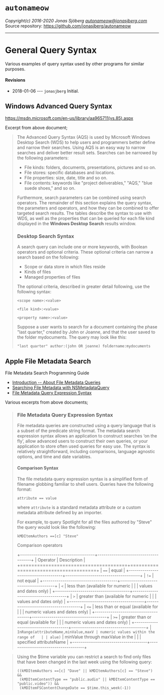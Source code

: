 `autonameow`
============
*Copyright(c) 2016-2020 Jonas Sjöberg <autonameow@jonasjberg.com>*  
Source repository: <https://github.com/jonasjberg/autonameow>

--------------------------------------------------------------------------------

General Query Syntax
====================
Various examples of query syntax used by other programs for similar purposes.

#### Revisions
* 2018-01-06 --- `jonasjberg` Initial.


Windows Advanced Query Syntax
-----------------------------
<https://msdn.microsoft.com/en-us/library/aa965711(vs.85).aspx>

Excerpt from above document;

> The Advanced Query Syntax (AQS) is used by Microsoft Windows Desktop
> Search (WDS) to help users and programmers better define and narrow
> their searches. Using AQS is an easy way to narrow searches and deliver
> better result sets. Searches can be narrowed by the following
> parameters:
>
> -   File kinds: folders, documents, presentations, pictures and so on.
> -   File stores: specific databases and locations.
> -   File properties: size, date, title and so on.
> -   File contents: keywords like "project deliverables," "AQS," "blue
>     suede shoes," and so on.
>
> Furthermore, search parameters can be combined using search operators.
> The remainder of this section explains the query syntax, the parameters
> and operators, and how they can be combined to offer targeted search
> results. The tables describe the syntax to use with WDS, as well as the
> properties that can be queried for each file kind displayed in the
> **Windows Desktop Search** results window.
>
> ### Desktop Search Syntax
>
> A search query can include one or more keywords, with Boolean operators
> and optional criteria. These optional criteria can narrow a search based
> on the following:
>
> -   Scope or data store in which files reside
> -   Kinds of files
> -   Managed properties of files
>
> The optional criteria, described in greater detail following, use the
> following syntax:
>
> `<scope name>:<value>`
>
> `<file kind>:<value>`
>
> `<property name>:<value>`
>
> Suppose a user wants to search for a document containing the phase "last
> quarter," created by John or Joanne, and that the user saved to the
> folder mydocuments. The query may look like this:
>
> `"last quarter" author:(john OR joanne) foldername:mydocuments`


Apple File Metadata Search
--------------------------
File Metadata Search Programming Guide

* [Introduction -- About File Metadata Queries](https://developer.apple.com/library/content/documentation/Carbon/Conceptual/SpotlightQuery/Concepts/Introduction.html>)
* [Searching File Metadata with NSMetadataQuery](https://developer.apple.com/library/content/documentation/Carbon/Conceptual/SpotlightQuery/Concepts/QueryingMetadata.html)
* [File Metadata Query Expression Syntax](https://developer.apple.com/library/content/documentation/Carbon/Conceptual/SpotlightQuery/Concepts/QueryFormat.html)

Various excerpts from above documents;


> ### File Metadata Query Expression Syntax
>
> File metadata queries are constructed using a query language that is a
> subset of the predicate string format. The metadata search expression
> syntax allows an application to construct searches ‘on the fly’, allow
> advanced users to construct their own queries, or your application to
> store often used queries for easy use. The syntax is relatively
> straightforward, including comparisons, language agnostic options, and
> time and date variables.
>
> #### Comparison Syntax
> The file metadata query expression syntax is a simplified form of
> filename globbing familiar to shell users. Queries have the following
> format:
>
> ```
> attribute == value
> ```
>
> where `attribute` is a standard metadata attribute or a custom metadata
> attribute defined by an importer.
>
> For example, to query Spotlight for all the files authored by "Steve"
> the query would look like the following:
> ```
> kMDItemAuthors ==[c] "Steve"
> ```
>
> Comparison operators
>
> +--------------------------------------+--------------------------------------+
> | Operator                             | Description                          |
> +======================================+======================================+
> | `==`                                 | equal                                |
> +--------------------------------------+--------------------------------------+
> | `!=`                                 | not equal                            |
> +--------------------------------------+--------------------------------------+
> | `<`                                  | less than (available for numeric     |
> |                                      | values and dates only)               |
> +--------------------------------------+--------------------------------------+
> | `>`                                  | greater than (available for numeric  |
> |                                      | values and dates only)               |
> +--------------------------------------+--------------------------------------+
> | `<=`                                 | less than or equal (available for    |
> |                                      | numeric values and dates only)       |
> +--------------------------------------+--------------------------------------+
> | `>=`                                 | greater than or equal (available for |
> |                                      | numeric values and dates only)       |
> +--------------------------------------+--------------------------------------+
> | `InRange(attributeName,minValue,maxV | numeric values within the range of   |
> | alue)`                               | minValue through maxValue in the     |
> |                                      | specified attributeName              |
> +--------------------------------------+--------------------------------------+


> Using the $time variable you can restrict a search to find only files that have
> been changed in the last week using the following query:
>
> ```
> ((kMDItemAuthors ==[c] "Dave" || kMDItemAuthors[c] == "Steve") &&
>  (kMDItemContentType == "public.audio" || kMDItemContentType == "public.video")) &&
>  (kMDItemFSContentChangeDate == $time.this_week(-1))
> ```
